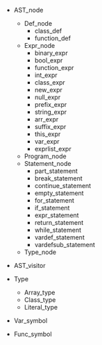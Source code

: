 - AST_node
    - Def_node
        - class_def
        - function_def
    - Expr_node
        - binary_expr
        - bool_expr
        - function_expr
        - int_expr
        - class_expr
        - new_expr
        - null_expr
        - prefix_expr
        - string_expr
        - arr_expr
        - suffix_expr
        - this_expr
        - var_expr
        - exprlist_expr
    - Program_node
    - Statement_node
        - part_statement
        - break_statement
        - continue_statement
        - empty_statement
        - for_statement
        - if_statement
        - expr_statement
        - return_statement
        - while_statement
        - vardef_statement
        - vardefsub_statement
    - Type_node
- AST_visitor
- Type
    - Array_type
    - Class_type
    - Literal_type

- Var_symbol
- Func_symbol